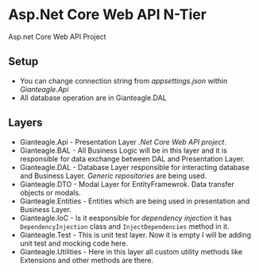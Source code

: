 # Asp.Net Core Web API N-Tier

Asp.net Core Web API Project

## Setup

- You can change connection string from *appsettings.json* within *Gianteagle.Api*
- All database operation are in Gianteagle.DAL
 
## Layers

- Gianteagle.Api - Presentation Layer *.Net Core Web API project*.
- Gianteagle.BAL - All Business Logic  will be in this layer and it is responsible for data exchange between DAL and Presentation Layer.
- Gianteagle.DAL - Database Layer responsible for interacting database and Business Layer. *Generic repositories* are being used.
- Gianteagle.DTO - Modal Layer for EntityFramewrok. Data transfer objects or modals.
- Gianteagle.Entities - Entities which are being used in presentation and Business Layer.
- Gianteagle.IoC - Is it eesponsible for *dependency injection* it has ```DependencyInjection``` class and ```InjectDependencies``` method in it.
- Gianteagle.Test - This is unit test layer. Now it is empty I will be adding unit test and mocking code here.
- Gianteagle.Utilities - Here in this layer all custom utility methods like Extensions and other methods are there.

  
